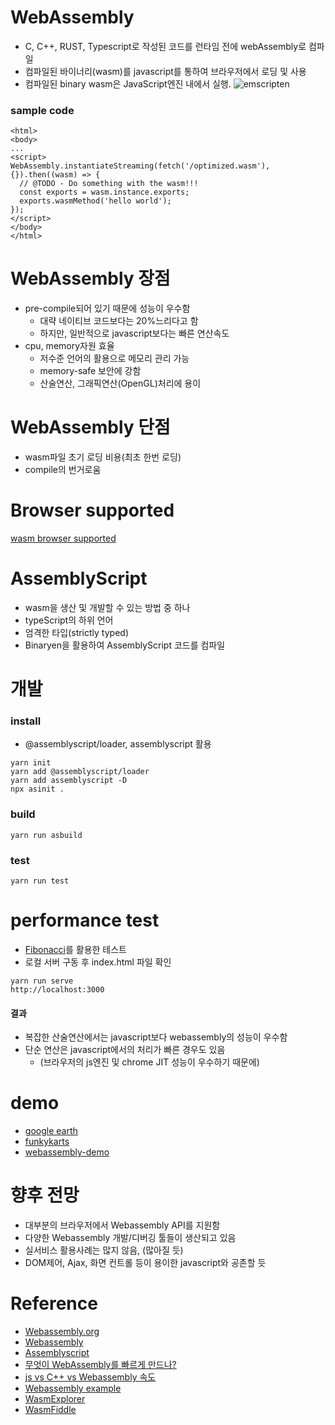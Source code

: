 # WebAssembly

- C, C++, RUST, Typescript로 작성된 코드를 런타임 전에 webAssembly로 컴파일
- 컴파일된 바이너리(wasm)를 javascript를 통하여 브라우저에서 로딩 및 사용
- 컴파일된 binary wasm은 JavaScript엔진 내에서 실행.
  ![emscripten](emscripten-diagram.png)

### sample code

```
<html>
<body>
...
<script>
WebAssembly.instantiateStreaming(fetch('/optimized.wasm'), {}).then((wasm) => {
  // @TODO - Do something with the wasm!!!
  const exports = wasm.instance.exports;
  exports.wasmMethod('hello world');
});
</script>
</body>
</html>
```

# WebAssembly 장점

- pre-compile되어 있기 때문에 성능이 우수함
  - 대략 네이티브 코드보다는 20%느리다고 함
  - 하지만, 일반적으로 javascript보다는 빠른 연산속도
- cpu, memory자원 효율
  - 저수준 언어의 활용으로 메모리 관리 가능
  - memory-safe 보안에 강함
  - 산술연산, 그래픽연산(OpenGL)처리에 용이

# WebAssembly 단점

- wasm파일 초기 로딩 비용(최초 한번 로딩)
- compile의 번거로움

# Browser supported

[wasm browser supported](https://caniuse.com/wasm)

# AssemblyScript

- wasm을 생산 및 개발할 수 있는 방법 중 하나
- typeScript의 하위 언어
- 엄격한 타입(strictly typed)
- Binaryen을 활용하여 AssemblyScript 코드를 컴파일

# 개발

### install

- @assemblyscript/loader, assemblyscript 활용

```
yarn init
yarn add @assemblyscript/loader
yarn add assemblyscript -D
npx asinit .
```

### build

```
yarn run asbuild
```

### test

```
yarn run test
```

# performance test

- [Fibonacci](https://en.wikipedia.org/wiki/Fibonacci_number)를 활용한 테스트
- 로컬 서버 구동 후 index.html 파일 확인

```
yarn run serve
http://localhost:3000
```

#### 결과

- 복잡한 산술연산에서는 javascript보다 webassembly의 성능이 우수함
- 단순 연산은 javascript에서의 처리가 빠른 경우도 있음
  - (브라우저의 js엔진 및 chrome JIT 성능이 우수하기 때문에)

# demo

- [google earth](https://earth.google.com/web/)
- [funkykarts](https://www.funkykarts.rocks/demo.html)
- [webassembly-demo](https://github.com/topics/webassembly-demo)

# 향후 전망

- 대부분의 브라우저에서 Webassembly API를 지원함
- 다양한 Webassembly 개발/디버깅 툴들이 생산되고 있음
- 실서비스 활용사례는 많지 않음, (많아질 듯)
- DOM제어, Ajax, 화면 컨트롤 등이 용이한 javascript와 공존할 듯

# Reference

- [Webassembly.org](https://webassembly.org/)
- [Webassembly](https://developer.mozilla.org/ko/docs/WebAssembly)
- [Assemblyscript](https://www.assemblyscript.org/)
- [무엇이 WebAssembly를 빠르게 만드나?](http://hacks.mozilla.or.kr/2017/05/why-webassembly-is-faster-than-asm-js/)
- [js vs C++ vs Webassembly 속도](https://www.youtube.com/watch?v=aC_QLLilwso)
- [Webassembly example](https://wasmbyexample.dev/home.en-us.html)
- [WasmExplorer](https://mbebenita.github.io/WasmExplorer/)
- [WasmFiddle](https://wasdk.github.io/WasmFiddle/)
